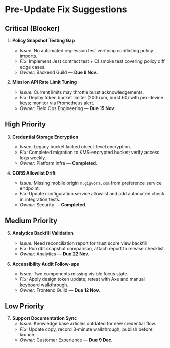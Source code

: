 # Pre-Update Fix Suggestions

## Critical (Blocker)
1. **Policy Snapshot Testing Gap**
   - *Issue:* No automated regression test verifying conflicting policy imports.
   - *Fix:* Implement Jest contract test + CI smoke test covering policy diff edge cases.
   - *Owner:* Backend Guild — **Due 8 Nov**.

2. **Mission API Rate Limit Tuning**
   - *Issue:* Current limits may throttle burst acknowledgements.
   - *Fix:* Deploy token bucket limiter (200 rpm, burst 60) with per-device keys; monitor via Prometheus alert.
   - *Owner:* Field Ops Engineering — **Due 15 Nov**.

## High Priority
3. **Credential Storage Encryption**
   - *Issue:* Legacy bucket lacked object-level encryption.
   - *Fix:* Completed migration to KMS-encrypted bucket; verify access logs weekly.
   - *Owner:* Platform Infra — **Completed**.

4. **CORS Allowlist Drift**
   - *Issue:* Missing mobile origin `m.gigvora.com` from preference service endpoint.
   - *Fix:* Update configuration service allowlist and add automated check in integration tests.
   - *Owner:* Security — **Completed**.

## Medium Priority
5. **Analytics Backfill Validation**
   - *Issue:* Need reconciliation report for trust score view backfill.
   - *Fix:* Run dbt snapshot comparison, attach report to release checklist.
   - *Owner:* Analytics — **Due 22 Nov**.

6. **Accessibility Audit Follow-ups**
   - *Issue:* Two components missing visible focus state.
   - *Fix:* Apply design token update; retest with Axe and manual keyboard walkthrough.
   - *Owner:* Frontend Guild — **Due 12 Nov**.

## Low Priority
7. **Support Documentation Sync**
   - *Issue:* Knowledge base articles outdated for new credential flow.
   - *Fix:* Update copy, record 3-minute walkthrough, publish before launch.
   - *Owner:* Customer Experience — **Due 9 Dec**.
